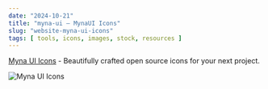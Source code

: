 ```yaml
---
date: "2024-10-21"
title: "myna-ui — MynaUI Icons"
slug: "website-myna-ui-icons"
tags: [ tools, icons, images, stock, resources ]
---
```




[Myna UI Icons][1] - Beautifully crafted open source icons for your next project.

![Myna UI Icons][2]



   [1]: https://mynaui.com/icons
   [2]: /saves/2024/10/images/myna-ui.png
